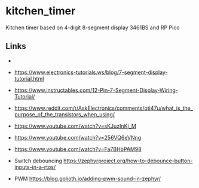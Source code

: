 # kitchen_timer
Kitchen timer based on 4-digit 8-segment display 3461BS and RP Pico
 
## Links

- 
- https://www.electronics-tutorials.ws/blog/7-segment-display-tutorial.html
- https://www.instructables.com/12-Pin-7-Segment-Display-Wiring-Tutorial/
- https://www.reddit.com/r/AskElectronics/comments/oti47u/what_is_the_purpose_of_the_transistors_when_using/
- https://www.youtube.com/watch?v=sKJuzInKj_M
- https://www.youtube.com/watch?v=256VQ6eVNng
- https://www.youtube.com/watch?v=Fa7BHbPAM98

- Switch debouncing https://zephyrproject.org/how-to-debounce-button-inputs-in-a-rtos/
- PWM https://blog.golioth.io/adding-pwm-sound-in-zephyr/
